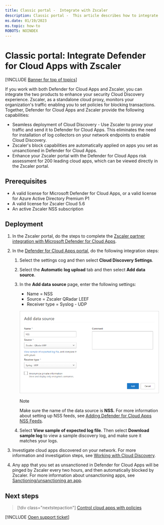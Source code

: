 ```yaml
---
title: Classic portal -  Integrate with Zscaler
description: Classic portal -  This article describes how to integrate Microsoft Defender for Cloud Apps with Zscaler for seamless Cloud Discovery and automated block of unsanctioned apps.
ms.date: 01/19/2023
ms.topic: how-to
ROBOTS: NOINDEX
---
```

# Classic portal: Integrate Defender for Cloud Apps with Zscaler

[!INCLUDE [Banner for top of topics](includes/banner.md)]

If you work with both Defender for Cloud Apps and Zscaler, you can integrate the two products to enhance your security Cloud Discovery experience. Zscaler, as a standalone cloud proxy, monitors your organization's traffic enabling you to set policies for blocking transactions. Together, Defender for Cloud Apps and Zscaler provide the following capabilities:

- Seamless deployment of Cloud Discovery - Use Zscaler to proxy your traffic and send it to Defender for Cloud Apps. This eliminates the need for installation of log collectors on your network endpoints to enable Cloud Discovery.
- Zscaler's block capabilities are automatically applied on apps you set as unsanctioned in Defender for Cloud Apps.
- Enhance your Zscaler portal with the Defender for Cloud Apps risk assessment for 200 leading cloud apps, which can be viewed directly in the Zscaler portal.

## Prerequisites

- A valid license for Microsoft Defender for Cloud Apps, or a valid license for Azure Active Directory Premium P1
- A valid license for Zscaler Cloud 5.6
- An active Zscaler NSS subscription

## Deployment

1. In the Zscaler portal, do the steps to complete the [Zscaler partner integration with Microsoft Defender for Cloud Apps](https://help.zscaler.com/zia/configuring-mcas-integration).
2. In the [Defender for Cloud Apps portal](https://portal.cloudappsecurity.com/), do the following integration steps:
    1. Select the settings cog and then select **Cloud Discovery Settings**.
    2. Select the **Automatic log upload** tab and then select **Add data source**.
    3. In the **Add data source** page, enter the following settings:

        - Name = NSS
        - Source = Zscaler QRadar LEEF
        - Receiver type = Syslog - UDP

        ![data source Zscaler.](media/classic-data-source-zscaler.png)

        > [!NOTE]
        > Make sure the name of the data source is **NSS.** For more information about setting up NSS feeds, see [Adding Defender for Cloud Apps NSS Feeds](https://help.zscaler.com/zia/adding-mcas-nss-feeds).

    4. Select **View sample of expected log file**. Then select **Download sample log** to view a sample discovery log, and make sure it matches your logs.<br />

3. Investigate cloud apps discovered on your network. For more information and investigation steps, see [Working with Cloud Discovery](working-with-cloud-discovery-data.md).

4. Any app that you set as unsanctioned in Defender for Cloud Apps will be pinged by Zscaler every two hours, and then automatically blocked by Zscaler. For more information about unsanctioning apps, see [Sanctioning/unsanctioning an app](governance-discovery.md#sanctioningunsanctioning-an-app).

## Next steps

> [!div class="nextstepaction"]
> [Control cloud apps with policies](control-cloud-apps-with-policies.md)

[!INCLUDE [Open support ticket](includes/support.md)]

